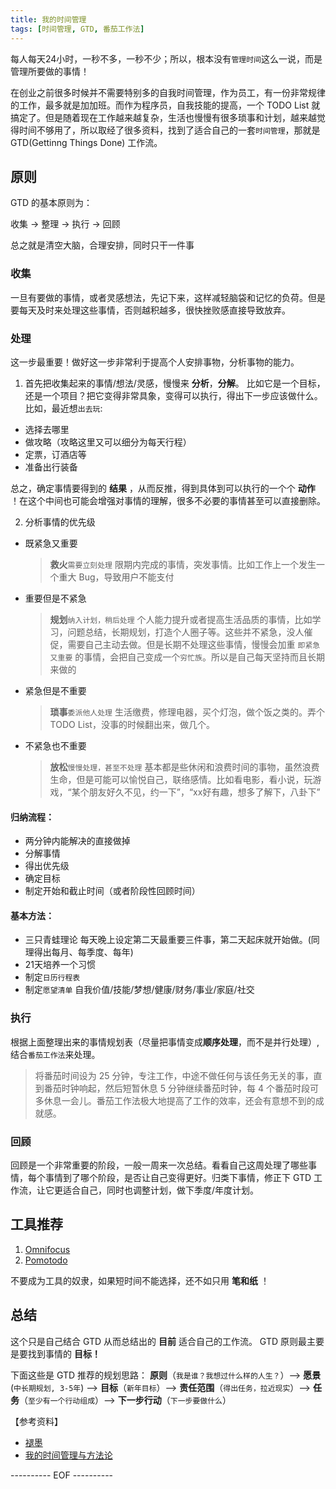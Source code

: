```yaml
---
title: 我的时间管理
tags: [时间管理, GTD, 番茄工作法]
---
```


每人每天24小时，一秒不多，一秒不少；所以，根本没有`管理时间`这么一说，而是管理所要做的事情！

在创业之前很多时候并不需要特别多的自我时间管理，作为员工，有一份非常规律的工作，最多就是加加班。而作为程序员，自我技能的提高，一个 TODO List 就搞定了。但是随着现在工作越来越复杂，生活也慢慢有很多琐事和计划，越来越觉得时间不够用了，所以取经了很多资料，找到了适合自己的一套`时间管理`，那就是 GTD(Gettinng Things Done) 工作流。

## 原则

GTD 的基本原则为：

收集 -> 整理 -> 执行 -> 回顾

总之就是清空大脑，合理安排，同时只干一件事

<!-- more -->

### 收集

一旦有要做的事情，或者灵感想法，先记下来，这样减轻脑袋和记忆的负荷。但是要每天及时来处理这些事情，否则越积越多，很快挫败感直接导致放弃。

### 处理

这一步最重要！做好这一步非常利于提高个人安排事物，分析事物的能力。

1. 首先把收集起来的事情/想法/灵感，慢慢来 **分析**，**分解**。
比如它是一个目标，还是一个项目？把它变得非常具象，变得可以执行，得出下一步应该做什么。比如，最近想`出去玩`:
  - 选择去哪里
  - 做攻略（攻略这里又可以细分为每天行程）
  - 定票，订酒店等
  - 准备出行装备

  总之，确定事情要得到的 **结果** ，从而反推，得到具体到可以执行的一个个 **动作** ！在这个中间也可能会增强对事情的理解，很多不必要的事情甚至可以直接删除。

2. 分析事情的优先级
  - 既紧急又重要
    > **救火**`需要立刻处理` 限期内完成的事情，突发事情。比如工作上一个发生一个重大 Bug，导致用户不能支付

  - 重要但是不紧急
    > **规划**`纳入计划，稍后处理` 个人能力提升或者提高生活品质的事情，比如学习，问题总结，长期规划，打造个人圈子等。这些并不紧急，没人催促，需要自己主动去做。但是长期不处理这些事情，慢慢会加重 `即紧急又重要` 的事情，会把自己变成一个`穷忙族`。所以是自己每天坚持而且长期来做的

  - 紧急但是不重要
    > **琐事**`委派他人处理` 生活缴费，修理电器，买个灯泡，做个饭之类的。弄个 TODO List，没事的时候翻出来，做几个。

  - 不紧急也不重要
    > **放松**`慢慢处理，甚至不处理` 基本都是些休闲和浪费时间的事物，虽然浪费生命，但是可能可以愉悦自己，联络感情。比如看电影，看小说，玩游戏，“某个朋友好久不见，约一下”，“xx好有趣，想多了解下，八卦下”

#### 归纳流程：
- 两分钟内能解决的直接做掉
- 分解事情
- 得出优先级
- 确定目标
- 制定开始和截止时间（或者阶段性回顾时间）

#### 基本方法：
- 三只青蛙理论
      每天晚上设定第二天最重要三件事，第二天起床就开始做。(同理得出每月、每季度、每年)
- 21天培养一个习惯
- 制定`日历行程表`
- 制定`愿望清单`
      自我价值/技能/梦想/健康/财务/事业/家庭/社交

### 执行

根据上面整理出来的事情规划表（尽量把事情变成**顺序处理**，而不是并行处理）,结合`番茄工作法`来处理。

> 将番茄时间设为 25 分钟，专注工作，中途不做任何与该任务无关的事，直到番茄时钟响起，然后短暂休息 5 分钟继续番茄时钟，每 4 个番茄时段可多休息一会儿。番茄工作法极大地提高了工作的效率，还会有意想不到的成就感。

### 回顾

回顾是一个非常重要的阶段，一般一周来一次总结。看看自己这周处理了哪些事情，每个事情到了哪个阶段，是否让自己变得更好。归类下事情，修正下 GTD 工作流，让它更适合自己，同时也调整计划，做下季度/年度计划。

## 工具推荐

1. [Omnifocus](/2014/05/06/my-gtd-tools/)
2. [Pomotodo](/2014/05/06/my-gtd-tools/)

不要成为工具的奴隶，如果短时间不能选择，还不如只用 **笔和纸** ！

## 总结

这个只是自己结合 GTD 从而总结出的 **目前** 适合自己的工作流。
GTD 原则最主要是要找到事情的 **目标！**

下面这些是 GTD 推荐的规划思路：
**原则**（`我是谁？我想过什么样的人生？`）-->
**愿景**(`中长期规划, 3-5年`) -->
**目标**（`新年目标`）-->
**责任范围**（`得出任务，拉近现实`）-->
**任务**（`至少有一个行动组成`）-->
**下一步行动**（`下一步要做什么`）

【参考资料】

- [褪墨](http://www.mifengtd.cn/)
- [我的时间管理与方法论](http://www.mifengtd.cn/articles/runningcheese-gtd-system.html)

---------- EOF ----------
